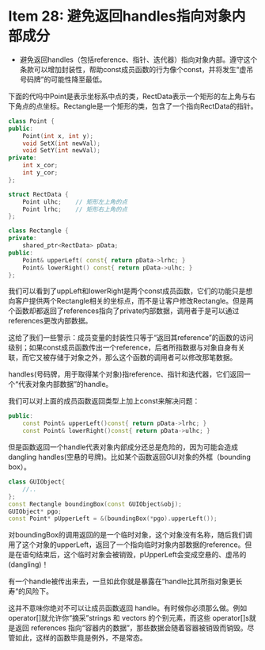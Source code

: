 # Item 28: 避免返回handles指向对象内部成分

* 避免返回handles（包括reference、指针、迭代器）指向对象内部。遵守这个条款可以增加封装性，帮助const成员函数的行为像个const，并将发生“虚吊号码牌”的可能性降至最低。

下面的代吗中Point是表示坐标系中点的类，RectData表示一个矩形的左上角与右下角点的点坐标。Rectangle是一个矩形的类，包含了一个指向RectData的指针。

```cpp
class Point {
public:
    Point(int x, int y);
    void SetX(int newVal);
    void SetY(int newVal);
private:
    int x_cor;
    int y_cor;
};

struct RectData {
    Point ulhc;    // 矩形左上角的点
    Point lrhc;    // 矩形右上角的点
};

class Rectangle {
private:
    shared_ptr<RectData> pData;
public:
    Point& upperLeft( const{ return pData->lrhc; }
    Point& lowerRight() const{ return pData->ulhc; }
};
```

我们可以看到了uppLeft和lowerRight是两个const成员函数，它们的功能只是想向客户提供两个Rectangle相关的坐标点，而不是让客户修改Rectangle。但是两个函数却都返回了references指向了private内部数据，调用者于是可以通过references更改内部数据。

这给了我们一些警示：成员变量的封装性只等于“返回其reference”的函数的访问级别；如果const成员函数传出一个reference，后者所指数据与对象自身有关联，而它又被存储于对象之外，那么这个函数的调用者可以修改那笔数据。

handles(号码牌，用于取得某个对象)指reference、指针和迭代器，它们返回一个“代表对象内部数据”的handle。

我们可以对上面的成员函数返回类型上加上const来解决问题：

```cpp
public:
    const Point& upperLeft()const{ return pData->lrhc; }
    const Point& lowerRight()const{ return pData->ulhc; }
```

但是函数返回一个handle代表对象内部成分还总是危险的，因为可能会造成dangling handles(空悬的号牌)。比如某个函数返回GUI对象的外框（bounding box）。

```cpp
class GUIObject{
    //..
};
const Rectangle boundingBox(const GUIObject&obj);        
GUIObject* pgo;
const Point* pUpperLeft = &(boundingBox(*pgo).upperLeft());
```

对boundingBox的调用返回的是一个临时对象，这个对象没有名称，随后我们调用了这个对象的upperLeft，返回了一个指向临时对象内部数据的reference。但是在语句结束后，这个临时对象会被销毁，pUpperLeft会变成空悬的、虚吊的(dangling)！

有一个handle被传出来去，一旦如此你就是暴露在“handle比其所指对象更长寿“的风险下。

这并不意味你绝对不可以让成员函数返回 handle。有时候你必须那么做。例如operator[]就允许你“摘采”strings 和 vectors 的个别元素，而这些 operator[]s就是返回 references 指向“容器内的数据”，那些数据会随着容器被销毁而销毁。尽管如此，这样的函数毕竟是例外，不是常态。